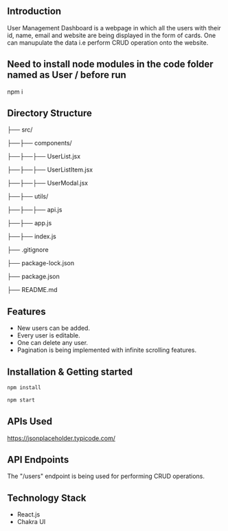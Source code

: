 ## Introduction
User Management Dashboard is a webpage in which all the users with their id, name, email and website are being displayed in the form of cards. One can manupulate the data i.e perform CRUD operation onto the website.  

## Need to install node modules in the code folder named as User /  before run 
npm i 

## Directory Structure

├── src/

├──├── components/

├──├──├── UserList.jsx

├──├──├── UserListItem.jsx

├──├──├── UserModal.jsx

├──├── utils/

├──├──├── api.js

├──├── app.js

├──├── index.js

├── .gitignore

├── package-lock.json

├── package.json

├── README.md

## Features

- New users can be added.
- Every user is editable.
- One can delete any user.
- Pagination is being implemented with infinite scrolling features.

## Installation & Getting started

```bash
npm install 
```

```bash
npm start
```

## APIs Used

https://jsonplaceholder.typicode.com/

## API Endpoints

The "/users" endpoint is being used for performing CRUD operations.

## Technology Stack

- React.js
- Chakra UI
